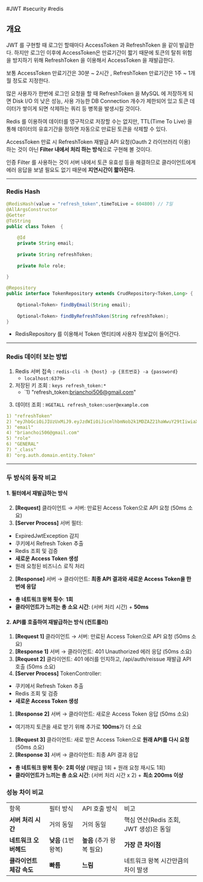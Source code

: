 #JWT #security #redis 

## 개요

JWT 를 구현할 때 로그인 할때마다 AccessToken 과 RefreshToken 을 같이 발급한다.
하지만 로그인 이후에 AccessToken은 만료기간이 짧기 때문에 토큰의 탈취 위험을 방지하기 위해 RefreshToken 을 이용해서 AccessToken 을 재발급한다.

보통 AccessToken 만료기간은 30분 ~ 2시간 , RefreshToken 만료기간은 1주 ~ 1개월 정도로 지정한다.

많은 사용자가 한번에 로그인 요청을 할 때 RefreshToken 을 MySQL 에 저장하게 되면 Disk I/O 의 낮은 성능, 사용 가능한 DB Connection 개수가 제한되어 있고 토큰 데이터가 쌓이게 되면 삭제하는 쿼리 등 병목을 발생시킬 것이다.

Redis 를 이용하여 데이터를 영구적으로 저장할 수는 없지만, TTL(Time To Live) 을 통해 데이터의 유효기간을 정하면 자동으로 만료된 토큰을 삭제할 수 있다.

AccessToken 만료 시 RefreshToken 재발급 API 요청(Oauth 2 라이브러리 이용) 하는 것이 아닌 **Filter 내에서 처리 하는 방식**으로 구현해 볼 것이다.

인증 Filter 를 사용하는 것이 서버 내에서 토큰 유효성 등을 해결하므로 클라이언트에게 에러 응답을 보낼 필요도 없기 때문에 **지연시간이 짧아진다.**

___
### Redis Hash

```java
@RedisHash(value = "refresh_token",timeToLive = 604800) // 7일  
@AllArgsConstructor  
@Getter  
@ToString  
public class Token  {  
  
    @Id  
    private String email;  
  
    private String refreshToken;  
  
    private Role role;  
  
}

@Repository  
public interface TokenRepository extends CrudRepository<Token,Long> {  
  
    Optional<Token> findByEmail(String email);  
  
    Optional<Token> findByRefreshToken(String refreshToken);  
}
```

- RedisRepository 를 이용해서 Token 엔티티에 사용자 정보값이 들어간다.

___

### Redis 데이터 보는 방법

1. Redis 서버 접속 : `redis-cli -h {host} -p {포트번호} -a {password}` 
	- `localhost:6379>`
2. 저장된 키 조회 : `keys refresh_token:*`
	- `1) "refresh_token:brianchoi506@gmail.com"
3) 데이터 조회 : `HGETALL refresh_token:user@example.com`

```yml
1) "refreshToken"
2) "eyJhbGciOiJIUzUxMiJ9.eyJzdWIiOiJicmlhbmNob2k1MDZAZ21haWwuY29tIiwiaXNzIjoiYXV0aC1zZXJ2aWNlIiwiaWF0IjoxNzU3MjQ5Nzg2LCJleHAiOjE3NTg0NTkzODd9.P7AiIwig4nKJ-QCP4To26L-Azp2s9FSFIQbKW-afm2cGHq3SQKW1LW7Mru6_Wngan5RNeYzM0FnQ2TxBO7Eo1w"
3) "email"
4) "brianchoi506@gmail.com"
5) "role"
6) "GENERAL"
7) "_class"
8) "org.auth.domain.entity.Token"
```

___

### 두 방식의 동작 비교

#### 1. 필터에서 재발급하는 방식

2. **[Request]** 클라이언트 → 서버: 만료된 Access Token으로 API 요청 (50ms 소요)
3. **[Server Process]** 서버 필터:
- ExpiredJwtException 감지
- 쿠키에서 Refresh Token 추출
- Redis 조회 및 검증
- **새로운 Access Token 생성**
- 원래 요청된 비즈니스 로직 처리
2. **[Response]** 서버 → 클라이언트: **최종 API 결과와 새로운 Access Token을 한 번에 응답**
- **총 네트워크 왕복 횟수**: **1회**
- **클라이언트가 느끼는 총 소요 시간**: (서버 처리 시간) + **50ms**
  
#### 2. API를 호출하여 재발급하는 방식 (컨트롤러)
1. **[Request 1]** 클라이언트 → 서버: 만료된 Access Token으로 API 요청 (50ms 소요)
2. **[Response 1]** 서버 → 클라이언트: 401 Unauthorized 에러 응답 (50ms 소요)
3. **[Request 2]** 클라이언트: 401 에러를 인지하고, /api/auth/reissue 재발급 API 호출 (50ms 소요)
4. **[Server Process]** TokenController:
- 쿠키에서 Refresh Token 추출
- Redis 조회 및 검증
- **새로운 Access Token 생성**
1. **[Response 2]** 서버 → 클라이언트: 새로운 Access Token 응답 (50ms 소요)
- 여기까지 토큰을 새로 받기 위해 추가로 **100ms**가 더 소요
1. **[Request 3]** 클라이언트: 새로 받은 Access Token으로 **원래 API를 다시 요청** (50ms 소요)
2. **[Response 3]** 서버 → 클라이언트: 최종 API 결과 응답
- **총 네트워크 왕복 횟수**: **2회 이상** (재발급 1회 + 원래 요청 재시도 1회)
- **클라이언트가 느끼는 총 소요 시간**: (서버 처리 시간 x 2) + **최소 200ms 이상**

### 성능 차이 비교

|                         |                |                   |                             |
| ----------------------- | -------------- | ----------------- | --------------------------- |
| 항목                      | 필터 방식          | API 호출 방식         | 비고                          |
| **서버** **처리** **시간**    | 거의 동일          | 거의 동일             | 핵심 연산(Redis 조회, JWT 생성)은 동일 |
| **네트워크** **오버헤드**       | **낮음** (1번 왕복) | **높음** (추가 왕복 필요) | **가장** **큰** **차이점**        |
| **클라이언트** **체감** **속도** | **빠름**         | **느림**            | 네트워크 왕복 시간만큼의 차이 발생         |

